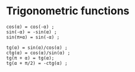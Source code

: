 # Trigonometric functions

	cos(α) = cos(-α) ;
	sin(-α) = -sin(α) ;
	sin(π+α) = sin(-α) ;

	tg(α) = sin(α)/cos(α) ;
	ctg(α) = cos(α)/sin(α) ;
	tg(π + α) = tg(α);
	tg(α + π/2) = -ctg(α) ;
